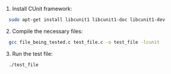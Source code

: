 1. Install CUnit framework:

```sh
  sudo apt-get install libcunit1 libcunit1-doc libcunit1-dev
```

2. Compile the necessary files:

```sh
  gcc file_being_tested.c test_file.c -o test_file -lcunit
```

3. Run the test file:

```sh
  ./test_file
```
